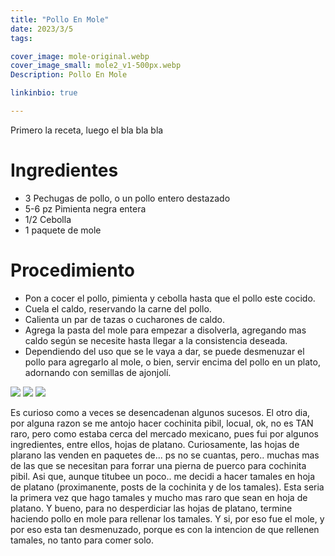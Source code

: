 ```yaml
---
title: "Pollo En Mole"
date: 2023/3/5
tags:

cover_image: mole-original.webp
cover_image_small: mole2_v1-500px.webp
Description: Pollo En Mole

linkinbio: true

---
```


Primero la receta, luego el bla bla bla

# Ingredientes
* 3 Pechugas de pollo, o un pollo entero destazado
* 5-6 pz Pimienta negra entera
* 1/2 Cebolla
* 1 paquete de mole

# Procedimiento
* Pon a cocer el pollo, pimienta y cebolla hasta que el pollo este cocido.
* Cuela el caldo, reservando la carne del pollo.
* Calienta un par de tazas o cucharones de caldo.
* Agrega la pasta del mole para empezar a disolverla, agregando mas caldo según se necesite hasta llegar a la consistencia deseada.
* Dependiendo del uso que se le vaya a dar, se puede desmenuzar el pollo para agregarlo al mole, o bien, servir encima del pollo en un plato, adornando con semillas de ajonjolí.

[![](mole)](mole-original.webp)
[![](mole2_v1)](mole2_v1-original.webp)
[![](mole3_v1)](mole3_v1-original.webp)

Es curioso como a veces se desencadenan algunos sucesos. El otro dia, por alguna razon se me antojo hacer cochinita pibil, locual, ok, no es TAN raro, pero como estaba cerca del mercado mexicano, pues fui por algunos ingredientes, entre ellos, hojas de platano. Curiosamente, las hojas de plarano las venden en paquetes de... ps no se cuantas, pero.. muchas mas de las que se necesitan para forrar una pierna de puerco para cochinita pibil. Asi que, aunque titubee un poco.. me decidi a hacer tamales en hoja de platano (proximanente, posts de la cochinita y de los tamales). Esta seria la primera vez que hago tamales y mucho mas raro que sean en hoja de platano. Y bueno, para no desperdiciar las hojas de platano, termine haciendo pollo en mole para rellenar los tamales. Y si, por eso fue el mole, y por eso esta tan desmenuzado, porque es con la intencion de que rellenen tamales, no tanto para comer solo.
